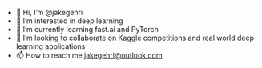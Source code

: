 - 👋 Hi, I’m @jakegehri
- 👀 I’m interested in deep learning
- 🌱 I’m currently learning fast.ai and PyTorch
- 💞️ I’m looking to collaborate on Kaggle competitions and real world deep learning applications 
- 📫 How to reach me jakegehri@outlook.com

<!---
jakegehri/jakegehri is a ✨ special ✨ repository because its `README.md` (this file) appears on your GitHub profile.
You can click the Preview link to take a look at your changes.
--->
